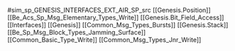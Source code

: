 #sim_sp_GENESIS_INTERFACES_EXT_AIR_SP_src
[[Genesis.Position]]
[[Be_Acs_Sp_Msg_Elementary_Types_Write]]
[[Genesis.Bit_Field_Access]]
[[Interfaces]]
[[Genesis]]
[[Common_Msg_Types_Bursts]]
[[Genesis.Stack]]
[[Be_Sp_Msg_Block_Types_Jamming_Surface]]
[[Common_Basic_Type_Write]]
[[Common_Msg_Types_Jnr_Write]]
